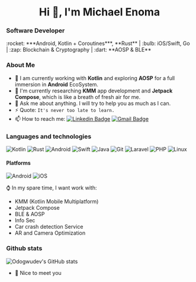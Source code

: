 <h1 align="center">Hi 👋, I'm Michael Enoma</h1>
<h3 align="left">Software Developer</h3>
:rocket: ***Android, Kotlin + Coroutines***, **Rust** | :bulb: iOS/Swift, Go | :zap: Blockchain & Cryptography | :dart: **AOSP & BLE**

### About Me

- 🔭 I am currently working with **Kotlin** and exploring **AOSP** for a full immersion in **Android** EcoSystem.
- 🌱 I'm currently researching **KMM** app development and **Jetpack Compose**, which is like a breath of fresh air for me.
- 💬 Ask me about anything. I will try to help you as much as I can.
- ⚡ Quote: `It's never too late to learn.`
- 📫 How to reach me: [![Linkedin Badge](https://img.shields.io/badge/-michaelenoma-blue?style=flat-square&logo=Linkedin&logoColor=white&link=https://www.linkedin.com/in/enomamichael/)](https://www.linkedin.com/in/enomamichael/) [![Gmail Badge](https://img.shields.io/badge/-odogwudev@gmail.com-c14438?style=flat-square&logo=Gmail&logoColor=white&link=mailto:odogwudev@gmail.com)](mailto:odogwudev@gmail.com)

### Languages and technologies 

![Kotlin](https://img.shields.io/static/v1?label=%20&message=Kotlin&color=%237F52FF&logo=kotlin&logoColor=white&style=for-the-badge) 
![Rust](https://img.shields.io/static/v1?label=%20&message=Rust&color=%23000000&logo=rust&logoColor=white&style=for-the-badge)
![Android](https://img.shields.io/badge/Android-3DDC84?style=for-the-badge&logo=android&logoColor=white)
![Swift](https://img.shields.io/static/v1?label=%20&message=Swift&color=%23F05138&logo=swift&logoColor=white&style=for-the-badge)
![Java](https://img.shields.io/static/v1?label=%20&message=Java&color=%23E76F00&logo=java&logoColor=white&style=for-the-badge)
![Git](https://img.shields.io/badge/GIT-E44C30?style=for-the-badge&logo=git&logoColor=white&style=for-the-badge)
![Laravel](https://img.shields.io/badge/Laravel-FF2D20?style=for-the-badge&logo=laravel&logoColor=white)
![PHP](https://img.shields.io/badge/PHP-777BB4?style=for-the-badge&logo=php&logoColor=white)
![Linux](https://img.shields.io/badge/Linux-FCC624?style=for-the-badge&logo=linux&logoColor=black)

#### Platforms

![Android](https://img.shields.io/static/v1?label=%20&message=Android&color=%233DDC84&logo=android&logoColor=white&style=for-the-badge)
![iOS](https://img.shields.io/static/v1?label=%20&message=iOS&color=%23000000&logo=ios&logoColor=white&style=for-the-badge)

:watch: In my spare time, I want work with:

- KMM (Kotlin Mobile Multiplatform)
- Jetpack Compose
- BLE & AOSP
- Info Sec
- Car crash detection Service
- AR and Camera Optimization


### Github stats

![Odogwudev's GitHub stats](https://github-readme-stats.vercel.app/api?username=odogwudev&show_icons=true&theme=vue&include_all_commits=true&count_private=true)


- 🔭 Nice to meet you
